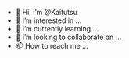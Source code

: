 - 👋 Hi, I’m @Kaitutsu
- 👀 I’m interested in ...
- 🌱 I’m currently learning ...
- 💞️ I’m looking to collaborate on ...
- 📫 How to reach me ...

<!---
Kaitutsu/Kaitutsu is a ✨ special ✨ repository because its `README.md` (this file) appears on your GitHub profile.
You can click the Preview link to take a look at your changes.

Editing the readme file!

Test edit!
--->
